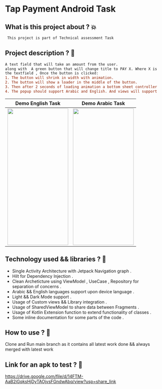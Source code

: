 # Tap Payment Android Task

## What is this project about ? :boom:
```diff
 This project is part of Technical assessment Task 
```


## Project description ?  :dizzy:
```diff
A text field that will take an amount from the user.
along with  A green button that will change title to PAY X. Where X is reflecting what the user types in
the textfield , Once the button is clicked:
1. The button will shrink in width with animation.
2. The button will show a loader in the middle of the button.
3. Then after 2 seconds of loading animation a bottom sheet controller will popup slide in
4. The popup should support Arabic and English. And views will support RTL & LTR
```

Demo English Task             | Demo Arabic Task
:-------------------------:|:-------------------------:
<img src="https://github.com/Aslmmon/android_task/blob/main/app/src/main/res/drawable/english_demo.gif"  width="200" height="450" />  |     <img src="https://github.com/Aslmmon/android_task/blob/main/app/src/main/res/drawable/arabic_demo.gif"  width="200" height="450" />


<!--- 

<p>
<img src="https://github.com/Aslmmon/android_task/blob/main/app/src/main/res/drawable/arabic_demo.gif"  width="200" height="450" />
  
   <em> ** onBoarding Feature ** </em>
   
   <em> ** Splash Animated Feature ** </em>
   
</p>   
 --->
## Technology used  && libraries ? :dizzy:
- Single Activity Architecture with Jetpack Navigation graph .
- Hilt for Dependency Injection .
- Clean Archeticture using ViewModel , UseCase , Repository for separation of concerns .
- Arabic && English languages support upon device language  .
- Light && Dark Mode support . 
- Usage of Custom views && Library integration .
- Usage of SharedViewModel to share data between Fragments .
- Usage of Kotlin Extension function to extend functionality of classes .
- Some inline documentation for some parts of the code . 

## How to use ? :thinking:
Clone and Run main branch  as it contains all latest work done && always merged with latest work 

## Link for an apk to test ? :thinking: 

https://drive.google.com/file/d/14FTM-AaB2iGqksHjDyTAOjvsFGndwAbq/view?usp=share_link



